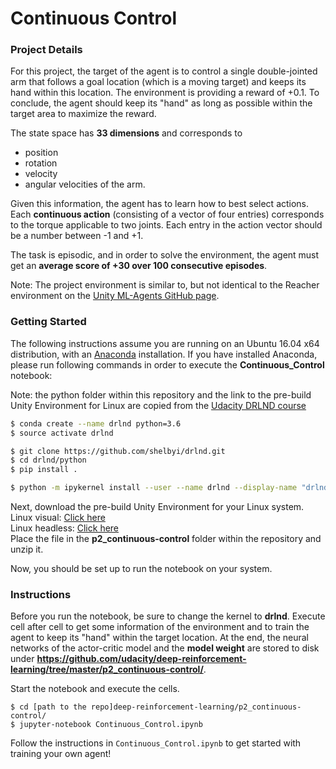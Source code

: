 [//]: # (Image References)

[image1]: https://user-images.githubusercontent.com/10624937/43851024-320ba930-9aff-11e8-8493-ee547c6af349.gif "Trained Agent"


# Continuous Control

### Project Details
For this project, the target of the agent is to control a single double-jointed arm that follows a goal location (which is a moving target) and keeps its hand within this location. The environment is providing a reward of +0.1. To conclude, the agent should keep its "hand" as long as possible within the target area to maximize the reward.

The state space has **33 dimensions** and corresponds to
* position
* rotation
* velocity
* angular velocities
of the arm.

Given this information, the agent has to learn how to best select actions. Each **continuous action** (consisting of a vector of four entries) corresponds to the torque applicable to two joints. Each entry in the action vector should be a number between -1 and +1.

The task is episodic, and in order to solve the environment, the agent must get an **average score of +30 over 100 consecutive episodes**.

Note: The project environment is similar to, but not identical to the Reacher environment on the [Unity ML-Agents GitHub page](https://github.com/Unity-Technologies/ml-agents/blob/master/docs/Learning-Environment-Examples.md#reacher).

### Getting Started
The following instructions assume you are running on an Ubuntu 16.04 x64 distribution, with an [Anaconda](https://www.anaconda.com/download/#linux) installation. If you have installed Anaconda, please run following commands in order to execute the **Continuous_Control** notebook:

Note: the python folder within this repository and the link to the pre-build Unity Environment for Linux are copied from the [Udacity DRLND course](https://github.com/udacity/deep-reinforcement-learning)
```bash
$ conda create --name drlnd python=3.6
$ source activate drlnd

$ git clone https://github.com/shelbyi/drlnd.git
$ cd drlnd/python
$ pip install .

$ python -m ipykernel install --user --name drlnd --display-name "drlnd"
```
Next, download the pre-build Unity Environment for your Linux system.
<br>Linux visual: [Click here](https://s3-us-west-1.amazonaws.com/udacity-drlnd/P2/Reacher/one_agent/Reacher_Linux.zip)
<br>Linux headless: [Click here](https://s3-us-west-1.amazonaws.com/udacity-drlnd/P2/Reacher/one_agent/Reacher_Linux_NoVis.zip)
<br>Place the file in the **p2_continuous-control** folder within the repository and unzip it.

Now, you should be set up to run the notebook on your system.

### Instructions
Before you run the notebook, be sure to change the kernel to **drlnd**. Execute cell after cell to get some information of the environment and to train the agent to keep its "hand" within the target location. At the end, the neural networks of the actor-critic model and the **model weight** are stored to disk under **https://github.com/udacity/deep-reinforcement-learning/tree/master/p2_continuous-control/**.

Start the notebook and execute the cells.
```
$ cd [path to the repo]deep-reinforcement-learning/p2_continuous-control/
$ jupyter-notebook Continuous_Control.ipynb
``` 

Follow the instructions in `Continuous_Control.ipynb` to get started with training your own agent!  
